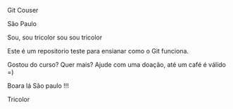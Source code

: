Git Couser

São Paulo 

Sou, sou tricolor sou sou tricolor

Este é um repositorio teste para ensianar como o Git funciona. 

Gostou do curso? Quer mais? Ajude com uma doação, até um café é válido  =)

Boara lá São paulo !!!

Tricolor 